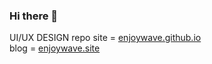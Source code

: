 ### Hi there 👋

UI/UX DESIGN repo site = <a href="https://enjoywave.github.io" target="_blank">enjoywave.github.io</a>  
blog = <a href="https://www.enjoywave.site" target="_blank">enjoywave.site</a>
<!--
**enjoywave/enjoywave** is a ✨ _special_ ✨ repository because its `README.md` (this file) appears on your GitHub profile.

Here are some ideas to get you started:

- 🔭 I’m currently working on ...
- 🌱 I’m currently learning ...
- 👯 I’m looking to collaborate on ...
- 🤔 I’m looking for help with ...
- 💬 Ask me about ...
- 📫 How to reach me: ...
- 😄 Pronouns: ...
- ⚡ Fun fact: ...
-->
